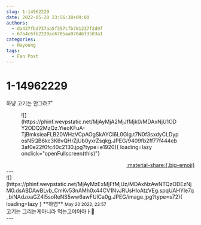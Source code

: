 ```yaml
---
slug: 1-14962229
date: 2022-05-20 23:56:38+09:00
authors:
  - da437fbd737aa5f357cfb781237f2d9f
  - 67b4c6fb2220ac6705aa97046f3503a1
categories:
  - Hayoung
tags:
  - Fan Post
---
```


# 1-14962229

<div class="post-container" markdown="1">
<div class="content-container md-sidebar__scrollwrap" markdown="1">

하냥 고기는 안그려?̊̈
<figure markdown="1">
![](https://phinf.wevpstatic.net/MjAyMjA2MjJfMjk0/MDAxNjU1ODY2ODQ2MzQz.YieoKFuA-TjBmksieaFLB20WHzVCpAOgSkAYCl6L0GIg.t7N0f3sxdyCLDyposN5QB6kc3K6vQHrZjUb0yxrZsqkg.JPEG/9409fb2ff77f444eb3af0e22f0fc40c2130.jpg?type=e1920){ loading=lazy onclick="openFullscreen(this)"}
</figure>


</div>
</div>

<div style="text-align: right;" markdown="1">
<a href="https://weverse.io/fromis9/fanpost/1-14962229" style="text-align: right;">:material-share:{.big-emoji}</a>
</div>
---

<div class="comments-container md-sidebar__scrollwrap" markdown="1">
<div class="comment" markdown="1">
<div class='id-container' markdown="1">
![](https://phinf.wevpstatic.net/MjAyMzExMjFfMjUz/MDAxNzAwNTQzODEzNjM0.dsABDAwBLvb_CmKv53nAMh0x44CV1NvJRUsHloAtzVEg.spqUAHYle7q_biNAdzoaGZ4l5soReNS5ww6awFUlCa0g.JPEG/image.jpg?type=s72){ loading=lazy }
**<span class="artist">하영</span>** <small>May 20 2022, 23:57</small><br>
</div>
<div class='comment-body' markdown="1">
고기는 그리는게아니라 먹는고야아아ㅏ🤤
</div>
</div>
</div>
---
